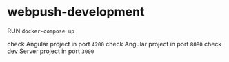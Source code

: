 # webpush-development

RUN `docker-compose up`

check Angular project in port `4200`
check Angular project in port `8080`
check dev Server project in port `3000`
